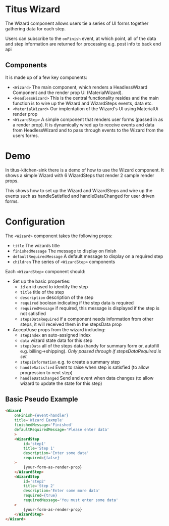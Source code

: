 # Titus Wizard

The Wizard component allows users tie a series of UI forms together gathering data for each step.

Users can subscribe to the `onFinish` event, at which point, all of the data and step information are returned for processing e.g. post info to back end api

## Components

It is made up of a few key components:

- `<Wizard>` The main component, which renders a HeadlessWizard Component and the render prop UI (MaterialWizard).
- `<HeadlessWizard>` This is the central functionality resides and the main function is to wire up the Wizard and WizardSteps events, data etc.
- `<MaterialWizard>` Our implentation of the Wizard's UI using MaterialUi render prop
- `<WizardStep>` A simple component that renders user forms (passed in as a render prop). It is dynamically wired up to receive events and data from HeadlessWizard and to pass through events to the Wizard from the users forms.

# Demo

In titus-kitchen-sink there is a demo of how to use the Wizard component. It shows a simple Wizard with 6 WizardSteps that render 2 sample render props.

This shows how to set up the Wizard and WizardSteps and wire up the events such as handleSatisfied and handleDataChanged for user driven forms.

# Configuration

The `<Wizard>` component takes the following props:

- `title` The wizards title
- `finishedMessage` The message to display on finish
- `defaultRequiredMessage` A default message to display on a required step
- `children` The series of `<WizardStep>` components

Each `<WizardStep>` component should:

- Set up the basic properties:
  - `id` an id used to identify the step
  - `title` title of the step
  - `description` description of the step
  - `required` boolean indicating if the step data is required
  - `requiredMessage` if required, this message is displayed if the step is not satisfied
  - `stepsDataRequired` if a component needs information from other steps, it will received them in the stepsData prop
- Accept/use props from the wizard including:
  - `stepIndex` an auto-assigned index
  - `data` wizard state data for this step
  - `stepsData` all of the steps data (handy for summary form or, autofill e.g. billing->shipping). _Only passed through if stepsDataRequired is set_
  - `stepsInformation` e.g. to create a summary step
  - `handleSatisfied` Event to raise when step is satisfied (to allow progression to next step)
  - `handleDataChanged` Send and event when data changes (to allow wizard to update the state for this step)

## Basic Pseudo Example

```html
<Wizard
    onFinish={event-handler}
    title='Wizard Eaxmple'
    finishedMessage='Finished'
    defaultRequiredMessage='Please enter data'
    >
    <WizardStep
        id='step1'
        title='Step 1'
        description='Enter some data'
        required={false}
    >
        {your-form-as-render-prop}
    </WizardStep>
    <WizardStep
        id='step2'
        title='Step 2'
        description='Enter some more data'
        required={true}
        requiredMessage='You must enter some data'
    >
        {your-form-as-render-prop}
    </WizardStep>
</Wizard>
```
